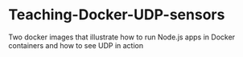 # Teaching-Docker-UDP-sensors
Two docker images that illustrate how to run Node.js apps in Docker containers and how to see UDP in action
